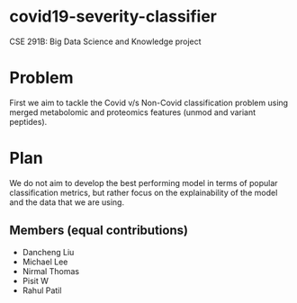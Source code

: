 # covid19-severity-classifier
CSE 291B: Big Data Science and Knowledge project

# Problem
First we aim to tackle the Covid v/s Non-Covid classification problem using merged metabolomic and proteomics features (unmod and variant peptides). 

# Plan
We do not aim to develop the best performing model in terms of popular classification metrics, but rather focus on the explainability of the model and the data that we are using.

## Members (equal contributions)
- Dancheng Liu
- Michael Lee
- Nirmal Thomas
- Pisit W
- Rahul Patil
